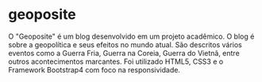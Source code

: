 # geoposite
O "Geoposite" é um blog desenvolvido em um projeto acadêmico. O blog é sobre a geopolítica e seus efeitos no mundo atual. São descritos vários eventos como a Guerra Fria, Guerra na Coreia, Guerra do Vietnã, entre outros acontecimentos marcantes. Foi utilizado HTML5, CSS3 e o Framework Bootstrap4 com foco na responsividade.

